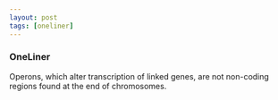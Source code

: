 ```yaml
---
layout: post
tags: [oneliner]
---
```



### OneLiner

Operons, which alter transcription of linked genes, are not non-coding regions found at the end of chromosomes.
